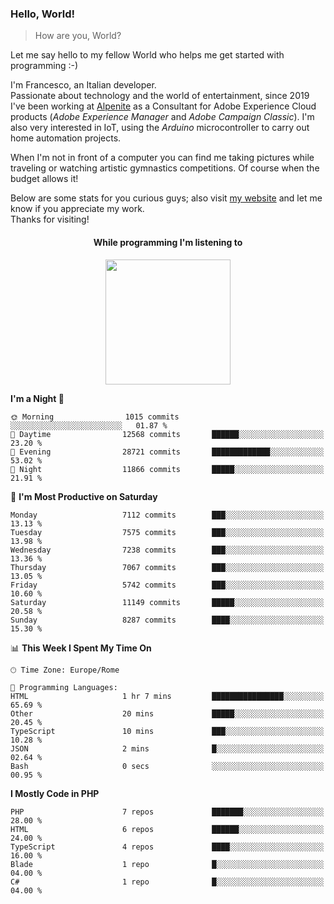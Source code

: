 ### Hello, World!

> How are you, World?

Let me say hello to my fellow World who helps me get started with programming :-)

I'm Francesco, an Italian developer.  
Passionate about technology and the world of entertainment, since 2019 I've been working at [Alpenite](https://www.alpenite.com) as a Consultant for Adobe Experience Cloud products (*Adobe Experience Manager* and *Adobe Campaign Classic*). I'm also very interested in IoT, using the *Arduino* microcontroller to carry out home automation projects.

When I'm not in front of a computer you can find me taking pictures while traveling or watching artistic gymnastics competitions. Of course when the budget allows it!

Below are some stats for you curious guys; also visit [my website](https://www.francescorega.eu) and let me know if you appreciate my work.  
Thanks for visiting!

<div align="center">
  <h4>While programming I'm listening to</h4>
  <a href="https://apps.francescorega.eu/now-playing/11147232609" target="_blank"><img src="https://apps.francescorega.eu/now-playing/11147232609" width="200"></a>
</div>

<!--START_SECTION:waka-->
**I'm a Night 🦉** 

```text
🌞 Morning                1015 commits        ░░░░░░░░░░░░░░░░░░░░░░░░░   01.87 % 
🌆 Daytime                12568 commits       ██████░░░░░░░░░░░░░░░░░░░   23.20 % 
🌃 Evening                28721 commits       █████████████░░░░░░░░░░░░   53.02 % 
🌙 Night                  11866 commits       █████░░░░░░░░░░░░░░░░░░░░   21.91 % 
```
📅 **I'm Most Productive on Saturday** 

```text
Monday                   7112 commits        ███░░░░░░░░░░░░░░░░░░░░░░   13.13 % 
Tuesday                  7575 commits        ███░░░░░░░░░░░░░░░░░░░░░░   13.98 % 
Wednesday                7238 commits        ███░░░░░░░░░░░░░░░░░░░░░░   13.36 % 
Thursday                 7067 commits        ███░░░░░░░░░░░░░░░░░░░░░░   13.05 % 
Friday                   5742 commits        ███░░░░░░░░░░░░░░░░░░░░░░   10.60 % 
Saturday                 11149 commits       █████░░░░░░░░░░░░░░░░░░░░   20.58 % 
Sunday                   8287 commits        ████░░░░░░░░░░░░░░░░░░░░░   15.30 % 
```


📊 **This Week I Spent My Time On** 

```text
🕑︎ Time Zone: Europe/Rome

💬 Programming Languages: 
HTML                     1 hr 7 mins         ████████████████░░░░░░░░░   65.69 % 
Other                    20 mins             █████░░░░░░░░░░░░░░░░░░░░   20.45 % 
TypeScript               10 mins             ███░░░░░░░░░░░░░░░░░░░░░░   10.28 % 
JSON                     2 mins              █░░░░░░░░░░░░░░░░░░░░░░░░   02.64 % 
Bash                     0 secs              ░░░░░░░░░░░░░░░░░░░░░░░░░   00.95 % 
```

**I Mostly Code in PHP** 

```text
PHP                      7 repos             ███████░░░░░░░░░░░░░░░░░░   28.00 % 
HTML                     6 repos             ██████░░░░░░░░░░░░░░░░░░░   24.00 % 
TypeScript               4 repos             ████░░░░░░░░░░░░░░░░░░░░░   16.00 % 
Blade                    1 repo              █░░░░░░░░░░░░░░░░░░░░░░░░   04.00 % 
C#                       1 repo              █░░░░░░░░░░░░░░░░░░░░░░░░   04.00 % 
```




<!--END_SECTION:waka-->
